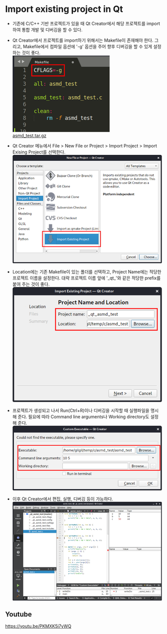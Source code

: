 Import existing project in Qt
===

* 기존에 C/C++ 기반 프로젝트가 있을 때 Qt Creator에서 해당 프로젝트를 import하여 통합 개발 및 디버깅을 할 수 있다.

* Qt Creator에서 프로젝트를 import하기 위해서는 Makefile이 존재해야 한다.
그리고, Makefile에서 컴파일 옵션에 '-g' 옵션을 주어 향후 디버깅을 할 수 있게 설정하는 것이 좋다.  
![](makefile-sc.png)  
[asmd_test.tar.gz](asmd_test.tar.gz)

* Qt Creator 메뉴에서 File > New File or Project > Import Project > Import Exising Project를 선택한다.  
![](sc1.png)

* Location에는 기존 Makefile이 있는 폴더를 선택하고, Project Name에는 적당한 프로젝트 이름을 설정한다.
대략 프로젝트 이름 앞에 '\_qt\_'와 같은 적당한 prefix를 붙여 주는 것이 좋다.  
![](sc2.png)

* 프로젝트가 생성되고 나서 Run(Ctrl+R)이나 디버깅을 시작할 때 실행파일을 명시해 준다.
필요에 따라 Command line arguments나 Working directory도 설정해 준다.  
![](sc3.png)

* 이후 Qt Creator에서 편집, 실행, 디버깅 등이 가능하다.  
![](sc4.png)


## Youtube
https://youtu.be/PKMXK5i7yWQ
